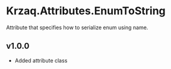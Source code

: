 ﻿# Krzaq.Attributes.EnumToString
Attribute that specifies how to serialize enum using name.

## v1.0.0
* Added attribute class
